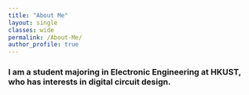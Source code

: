 ```yaml
---
title: "About Me"
layout: single
classes: wide
permalink: /About-Me/
author_profile: true
---
```


### I am a student majoring in Electronic Engineering at HKUST, who has interests in digital circuit design.
